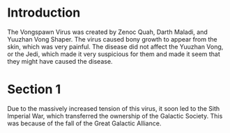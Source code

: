 # Introduction

The Vongspawn Virus was created by Zenoc Quah, Darth Maladi, and Yuuzhan Vong Shaper.
The virus caused bony growth to appear from the skin, which was very painful.
The disease did not affect the Yuuzhan Vong, or the Jedi, which made it very suspicious for them and made it seem that they might have caused the disease.

# Section 1

Due to the massively increased tension of this virus, it soon led to the Sith Imperial War, which transferred the ownership of the Galactic Society.
This was because of the fall of the Great Galactic Alliance.
